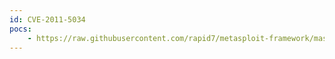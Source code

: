 ```yaml
---
id: CVE-2011-5034
pocs:
    - https://raw.githubusercontent.com/rapid7/metasploit-framework/master/modules/auxiliary/dos/http/hashcollision_dos.rb
---
```

